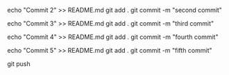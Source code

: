 echo "Commit 2" >> README.md
git add .
git commit -m "second commit"

echo "Commit 3" >> README.md
git add .
git commit -m "third commit"

echo "Commit 4" >> README.md
git add .
git commit -m "fourth commit"

echo "Commit 5" >> README.md
git add .
git commit -m "fifth commit"

git push
